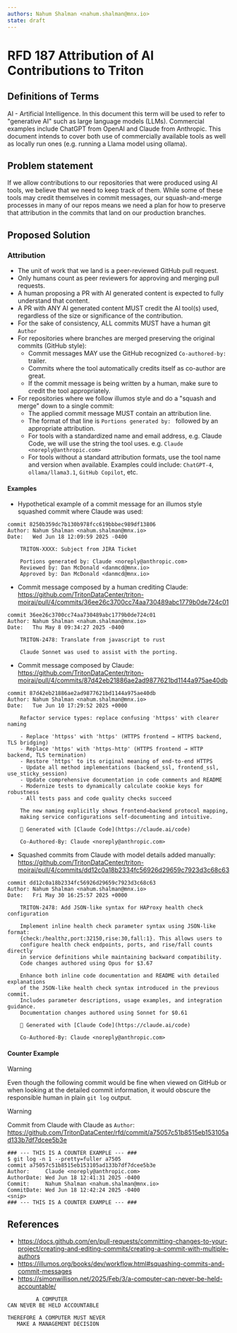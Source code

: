 ```yaml
---
authors: Nahum Shalman <nahum.shalman@mnx.io>
state: draft
---
```


# RFD 187 Attribution of AI Contributions to Triton

## Definitions of Terms

AI - Artificial Intelligence. In this document this term will be used to refer to "generative AI" such
as large language models (LLMs). Commercial examples include ChatGPT from OpenAI and Claude from Anthropic.
This document intends to cover both use of commercially available tools as well as locally run ones (e.g.
running a Llama model using ollama).

## Problem statement

If we allow contributions to our repositories that were produced using AI tools, we believe
that we need to keep track of them. While some of these tools may credit themselves in commit
messages, our squash-and-merge processes in many of our repos means we need a plan for how
to preserve that attribution in the commits that land on our production branches.

## Proposed Solution

### Attribution

- The unit of work that we land is a peer-reviewed GitHub pull request.
- Only humans count as peer reviewers for approving and merging pull requests.
- A human proposing a PR with AI generated content is expected to fully understand that content.
- A PR with ANY AI generated content MUST credit the AI tool(s) used, regardless of the size or significance of the contribution.
- For the sake of consistency, ALL commits MUST have a human git `Author`
- For repositories where branches are merged preserving the original commits (GitHub style):
  - Commit messages MAY use the GitHub recognized `Co-authored-by: ` trailer.
  - Commits where the tool automatically credits itself as co-author are great.
  - If the commit message is being written by a human, make sure to credit the tool appropriately. 
- For repositories where we follow illumos style and do a "squash and merge" down to a single commit:
  - The applied commit message MUST contain an attribution line.
  - The format of that line is `Portions generated by: ` followed by an appropriate attribution.
  - For tools with a standardized name and email address, e.g. Claude Code, we will use the string the tool uses.
    e.g. `Claude <noreply@anthropic.com>`
  - For tools without a standard attribution formats, use the tool name and version when available.
    Examples could include: `ChatGPT-4`,  `ollama/llama3.1`, `GitHub Copilot`, etc.

#### Examples

- Hypothetical example of a commit message for an illumos style squashed commit where Claude was used:

```
commit 8250b359dc7b130b978fcc619bbbec989df13806
Author: Nahum Shalman <nahum.shalman@mnx.io>
Date:   Wed Jun 18 12:09:59 2025 -0400

    TRITON-XXXX: Subject from JIRA Ticket

    Portions generated by: Claude <noreply@anthropic.com>
    Reviewed by: Dan McDonald <danmcd@mnx.io>
    Approved by: Dan McDonald <danmcd@mnx.io>
```

- Commit message composed by a human crediting Claude: https://github.com/TritonDataCenter/triton-moirai/pull/4/commits/36ee26c3700cc74aa730489abc1779b0de724c01
```
commit 36ee26c3700cc74aa730489abc1779b0de724c01
Author: Nahum Shalman <nahum.shalman@mnx.io>
Date:   Thu May 8 09:34:27 2025 -0400

    TRITON-2478: Translate from javascript to rust

    Claude Sonnet was used to assist with the porting.
```

- Commit message composed by Claude: https://github.com/TritonDataCenter/triton-moirai/pull/4/commits/87d42eb21886ae2ad9877621bd1144a975ae40db
```
commit 87d42eb21886ae2ad9877621bd1144a975ae40db
Author: Nahum Shalman <nahum.shalman@mnx.io>
Date:   Tue Jun 10 17:29:52 2025 +0000

    Refactor service types: replace confusing 'httpss' with clearer naming

    - Replace 'httpss' with 'https' (HTTPS frontend → HTTPS backend, TLS bridging)
    - Replace 'https' with 'https-http' (HTTPS frontend → HTTP backend, TLS termination)
    - Restore 'https' to its original meaning of end-to-end HTTPS
    - Update all method implementations (backend_ssl, frontend_ssl, use_sticky_session)
    - Update comprehensive documentation in code comments and README
    - Modernize tests to dynamically calculate cookie keys for robustness
    - All tests pass and code quality checks succeed

    The new naming explicitly shows frontend→backend protocol mapping,
    making service configurations self-documenting and intuitive.

    🤖 Generated with [Claude Code](https://claude.ai/code)

    Co-Authored-By: Claude <noreply@anthropic.com>
```

- Squashed commits from Claude with model details added manually: https://github.com/TritonDataCenter/triton-moirai/pull/4/commits/dd12c0a18b2334fc56926d29659c7923d3c68c63
```
commit dd12c0a18b2334fc56926d29659c7923d3c68c63
Author: Nahum Shalman <nahum.shalman@mnx.io>
Date:   Fri May 30 16:25:57 2025 +0000

    TRITON-2478: Add JSON-like syntax for HAProxy health check configuration

    Implement inline health check parameter syntax using JSON-like format:
    {check:/healthz,port:32150,rise:30,fall:1}. This allows users to
    configure health check endpoints, ports, and rise/fall counts directly
    in service definitions while maintaining backward compatibility.
    Code changes authored using Opus for $3.67

    Enhance both inline code documentation and README with detailed explanations
    of the JSON-like health check syntax introduced in the previous commit.
    Includes parameter descriptions, usage examples, and integration guidance.
    Documentation changes authored using Sonnet for $0.61

    🤖 Generated with [Claude Code](https://claude.ai/code)

    Co-Authored-By: Claude <noreply@anthropic.com>
```

#### Counter Example

> [!WARNING]
Even though the following commit would be fine when viewed on GitHub or when looking at the detailed commit information,
it would obscure the responsible human in plain `git log` output.

> [!WARNING]
Commit from Claude with Claude as `Author`: https://github.com/TritonDataCenter/rfd/commit/a75057c51b8515eb153105ad133b7df7dcee5b3e
```
### --- THIS IS A COUNTER EXAMPLE --- ###
$ git log -n 1 --pretty=fuller a7505
commit a75057c51b8515eb153105ad133b7df7dcee5b3e
Author:     Claude <noreply@anthropic.com>
AuthorDate: Wed Jun 18 12:41:31 2025 -0400
Commit:     Nahum Shalman <nahum.shalman@mnx.io>
CommitDate: Wed Jun 18 12:42:24 2025 -0400
<snip>
### --- THIS IS A COUNTER EXAMPLE --- ###
```

## References

- https://docs.github.com/en/pull-requests/committing-changes-to-your-project/creating-and-editing-commits/creating-a-commit-with-multiple-authors
- https://illumos.org/books/dev/workflow.html#squashing-commits-and-commit-messages
- https://simonwillison.net/2025/Feb/3/a-computer-can-never-be-held-accountable/
```
         A COMPUTER
CAN NEVER BE HELD ACCOUNTABLE

THEREFORE A COMPUTER MUST NEVER
   MAKE A MANAGEMENT DECISION
```

